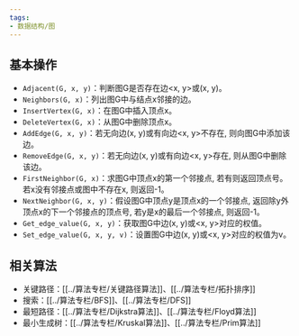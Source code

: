```yaml
---
tags: 
- 数据结构/图
---
```




## 基本操作

- `Adjacent(G, x, y)`：判断图G是否存在边<x, y>或(x, y)。
- `Neighbors(G, x)`：列出图G中与结点x邻接的边。
- `InsertVertex(G, x)`：在图G中插入顶点x。
- `DeleteVertex(G, x)`：从图G中删除顶点x。
- `AddEdge(G, x, y)`：若无向边(x, y)或有向边<x, y>不存在, 则向图G中添加该边。
- `RemoveEdge(G, x, y)`：若无向边(x, y)或有向边<x, y>存在, 则从图G中删除该边。
- `FirstNeighbor(G, x)`：求图G中顶点x的第一个邻接点, 若有则返回顶点号。若x没有邻接点或图中不存在x, 则返回-1。
- `NextNeighbor(G, x, y)`：假设图G中顶点y是顶点x的一个邻接点, 返回除y外顶点x的下一个邻接点的顶点号, 若y是x的最后一个邻接点, 则返回-1。
- `Get_edge_value(G, x, y)`：获取图G中边(x, y)或<x, y>对应的权值。
- `Set_edge_value(G, x, y, v)`：设置图G中边(x, y)或<x, y>对应的权值为v。

## 相关算法

- 关键路径：[[../算法专栏/关键路径算法]]、[[../算法专栏/拓扑排序]]
- 搜索：[[../算法专栏/BFS]]、[[../算法专栏/DFS]]
- 最短路径：[[../算法专栏/Dijkstra算法]]、[[../算法专栏/Floyd算法]]
- 最小生成树：[[../算法专栏/Kruskal算法]]、[[../算法专栏/Prim算法]]